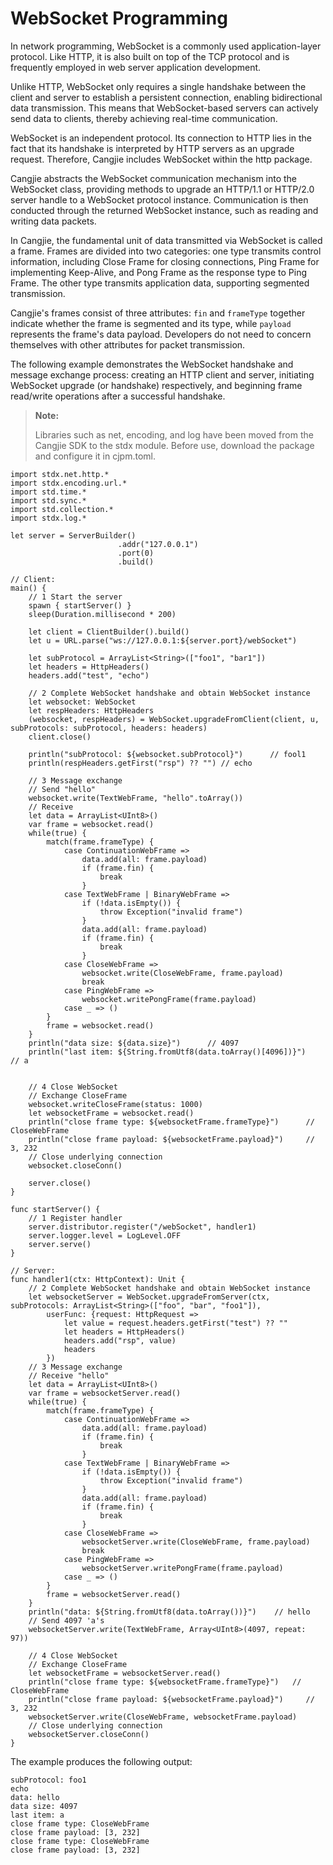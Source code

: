 # WebSocket Programming

In network programming, WebSocket is a commonly used application-layer protocol. Like HTTP, it is also built on top of the TCP protocol and is frequently employed in web server application development.

Unlike HTTP, WebSocket only requires a single handshake between the client and server to establish a persistent connection, enabling bidirectional data transmission. This means that WebSocket-based servers can actively send data to clients, thereby achieving real-time communication.

WebSocket is an independent protocol. Its connection to HTTP lies in the fact that its handshake is interpreted by HTTP servers as an upgrade request. Therefore, Cangjie includes WebSocket within the http package.

Cangjie abstracts the WebSocket communication mechanism into the WebSocket class, providing methods to upgrade an HTTP/1.1 or HTTP/2.0 server handle to a WebSocket protocol instance. Communication is then conducted through the returned WebSocket instance, such as reading and writing data packets.

In Cangjie, the fundamental unit of data transmitted via WebSocket is called a frame. Frames are divided into two categories: one type transmits control information, including Close Frame for closing connections, Ping Frame for implementing Keep-Alive, and Pong Frame as the response type to Ping Frame. The other type transmits application data, supporting segmented transmission.

Cangjie's frames consist of three attributes: `fin` and `frameType` together indicate whether the frame is segmented and its type, while `payload` represents the frame's data payload. Developers do not need to concern themselves with other attributes for packet transmission.

The following example demonstrates the WebSocket handshake and message exchange process: creating an HTTP client and server, initiating WebSocket upgrade (or handshake) respectively, and beginning frame read/write operations after a successful handshake.

> **Note:**
>
> Libraries such as net, encoding, and log have been moved from the Cangjie SDK to the stdx module. Before use, download the package and configure it in cjpm.toml.

<!-- verify -->

```cangjie
import stdx.net.http.*
import stdx.encoding.url.*
import std.time.*
import std.sync.*
import std.collection.*
import stdx.log.*

let server = ServerBuilder()
                        .addr("127.0.0.1")
                        .port(0)
                        .build()

// Client:
main() {
    // 1 Start the server
    spawn { startServer() }
    sleep(Duration.millisecond * 200)

    let client = ClientBuilder().build()
    let u = URL.parse("ws://127.0.0.1:${server.port}/webSocket")

    let subProtocol = ArrayList<String>(["foo1", "bar1"])
    let headers = HttpHeaders()
    headers.add("test", "echo")

    // 2 Complete WebSocket handshake and obtain WebSocket instance
    let websocket: WebSocket
    let respHeaders: HttpHeaders
    (websocket, respHeaders) = WebSocket.upgradeFromClient(client, u, subProtocols: subProtocol, headers: headers)
    client.close()

    println("subProtocol: ${websocket.subProtocol}")      // fool1
    println(respHeaders.getFirst("rsp") ?? "") // echo

    // 3 Message exchange
    // Send "hello"
    websocket.write(TextWebFrame, "hello".toArray())
    // Receive
    let data = ArrayList<UInt8>()
    var frame = websocket.read()
    while(true) {
        match(frame.frameType) {
            case ContinuationWebFrame =>
                data.add(all: frame.payload)
                if (frame.fin) {
                    break
                }
            case TextWebFrame | BinaryWebFrame =>
                if (!data.isEmpty()) {
                    throw Exception("invalid frame")
                }
                data.add(all: frame.payload)
                if (frame.fin) {
                    break
                }
            case CloseWebFrame =>
                websocket.write(CloseWebFrame, frame.payload)
                break
            case PingWebFrame =>
                websocket.writePongFrame(frame.payload)
            case _ => ()
        }
        frame = websocket.read()
    }
    println("data size: ${data.size}")      // 4097
    println("last item: ${String.fromUtf8(data.toArray()[4096])}")        // a


    // 4 Close WebSocket
    // Exchange CloseFrame
    websocket.writeCloseFrame(status: 1000)
    let websocketFrame = websocket.read()
    println("close frame type: ${websocketFrame.frameType}")      // CloseWebFrame
    println("close frame payload: ${websocketFrame.payload}")     // 3, 232
    // Close underlying connection
    websocket.closeConn()

    server.close()
}

func startServer() {
    // 1 Register handler
    server.distributor.register("/webSocket", handler1)
    server.logger.level = LogLevel.OFF
    server.serve()
}

// Server:
func handler1(ctx: HttpContext): Unit {
    // 2 Complete WebSocket handshake and obtain WebSocket instance
    let websocketServer = WebSocket.upgradeFromServer(ctx, subProtocols: ArrayList<String>(["foo", "bar", "foo1"]),
        userFunc: {request: HttpRequest =>
            let value = request.headers.getFirst("test") ?? ""
            let headers = HttpHeaders()
            headers.add("rsp", value)
            headers
        })
    // 3 Message exchange
    // Receive "hello"
    let data = ArrayList<UInt8>()
    var frame = websocketServer.read()
    while(true) {
        match(frame.frameType) {
            case ContinuationWebFrame =>
                data.add(all: frame.payload)
                if (frame.fin) {
                    break
                }
            case TextWebFrame | BinaryWebFrame =>
                if (!data.isEmpty()) {
                    throw Exception("invalid frame")
                }
                data.add(all: frame.payload)
                if (frame.fin) {
                    break
                }
            case CloseWebFrame =>
                websocketServer.write(CloseWebFrame, frame.payload)
                break
            case PingWebFrame =>
                websocketServer.writePongFrame(frame.payload)
            case _ => ()
        }
        frame = websocketServer.read()
    }
    println("data: ${String.fromUtf8(data.toArray())}")    // hello
    // Send 4097 'a's
    websocketServer.write(TextWebFrame, Array<UInt8>(4097, repeat: 97))

    // 4 Close WebSocket
    // Exchange CloseFrame
    let websocketFrame = websocketServer.read()
    println("close frame type: ${websocketFrame.frameType}")   // CloseWebFrame
    println("close frame payload: ${websocketFrame.payload}")     // 3, 232
    websocketServer.write(CloseWebFrame, websocketFrame.payload)
    // Close underlying connection
    websocketServer.closeConn()
}
```

The example produces the following output:

```text
subProtocol: foo1
echo
data: hello
data size: 4097
last item: a
close frame type: CloseWebFrame
close frame payload: [3, 232]
close frame type: CloseWebFrame
close frame payload: [3, 232]
```